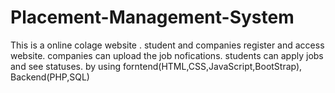 # Placement-Management-System
This is a online colage website . student and companies register and access website. companies can upload the job nofications. students can apply jobs  and see statuses. by using forntend(HTML,CSS,JavaScript,BootStrap), Backend(PHP,SQL)
